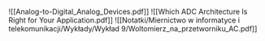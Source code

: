 ![[Analog-to-Digital_Analog_Devices.pdf]]
![[Which ADC Architecture Is Right for Your Application.pdf]]
![[Notatki/Miernictwo w informatyce i telekomunikacji/Wykłady/Wykład 9/Woltomierz_na_przetworniku_AC.pdf]]

